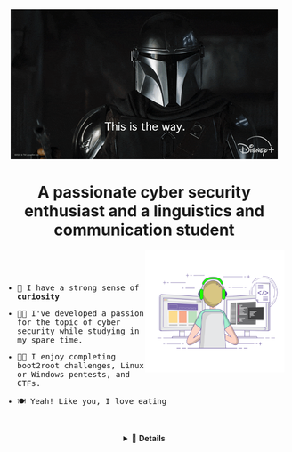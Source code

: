 <div align="center">
  <img width="auto" height="auto" src="./resources/images/mandalorian.gif"/>
  <h1>A passionate cyber security enthusiast and a linguistics and communication student</h1>
</div>

  <img align="right" width="250" height="220" src="./resources/images/coding-freak.gif"/>

<div align="left">
  <samp>

<p>&nbsp;</p>
<p>&nbsp;</p>
    
- 👻 I have a strong sense of **curiosity**

- 👨‍💻 I've developed a passion for the topic of cyber security while studying in my spare time.

- 🐱‍👤 I enjoy completing boot2root challenges, Linux or Windows pentests, and CTFs.

- 🍽  Yeah! Like you, I love eating
    
<p>&nbsp;</p>
  
  </samp>
</div>

<details align="center">
<summary>🎈 <strong>Details</strong></summary>
    
<div>
	<div align="center">
		<h1>Knowledge Base<h1>
    <img width="auto" height="auto" src="./resources/images/smart-think.gif"/>
	</div>
			
  <div align="center">
    <a href="https://www.python.org/" target="_blank">
      <img src="https://img.shields.io/badge/Python-3776AB.svg?style=for-the-badge&logo=python&logoColor=white"
        alt="python"/>
    </a>
    <a href="https://www.gnu.org/software/bash/" target="_blank"> 
      <img src="https://img.shields.io/badge/gnubash-4EAA25.svg?style=for-the-badge&logo=gnubash&logoColor=black"
        alt="gnubash"/>
    </a>
    <a href="https://www.w3.org/html/" target="_blank"> 
      <img src="https://img.shields.io/badge/html-E34F26.svg?style=for-the-badge&logo=html5&logoColor=white"
        alt="html5"/> 
    </a>
    <a href="https://www.w3schools.com/css/" target="_blank">
      <img src="https://img.shields.io/badge/css-1572B6.svg?style=for-the-badge&logo=css3&logoColor=white"
        alt="css3"/>
    </a>
    <a href="https://developer.mozilla.org/en-US/docs/Web/JavaScript" target="_blank"> 
      <img src="https://img.shields.io/badge/Javascript-F7DF1E.svg?style=for-the-badge&logo=javascript&logoColor=black"
        alt="javascript"/> 
		</a>
		<a href="https://www.php.net/" target="_blank">
			<img src="https://img.shields.io/badge/php-777BB4.svg?style=for-the-badge&logo=php&logoColor=white"
					 alt="php"/>
		</a>
    <a href="https://www.nginx.com" target="_blank"> 
      <img src="https://img.shields.io/badge/nginx-009639.svg?style=for-the-badge&logo=nginx&logoColor=white" 
        alt="nginx"/> 
    </a>
    <a href="https://www.docker.com/" target="_blank">
      <img src="https://img.shields.io/badge/docker-2496ED.svg?style=for-the-badge&logo=docker&logoColor=white"
        alt="docker"/>
    </a>
		<a href="https://www.apache.org/" target="_blank">
			<img src="https://img.shields.io/badge/apache-d22128.svg?style=for-the-badge&logo=apache&logoColor=white"
					 alt="apache"/>
		</a>
		<a href="https://www.phpmyadmin.net/" target="_blank">
			<img src="https://img.shields.io/badge/phpmyadmin-6C78AF.svg?style=for-the-badge&logo=phpmyadmin&logoColor=yellow"
					 alt="phpmyadmin"/>
		</a>
		<a href="" target"_blank">
			<img src="https://img.shields.io/badge/mysql-4479A1.svg?style=for-the-badge&logo=mysql&logoColor=yellow"
					 alt="mysql"/>
		</a>
		<a href="https://www.linux.org/" target="_blank">
			<img src="https://img.shields.io/badge/linux-FCC624.svg?style=for-the-badge&logo=linux&logoColor=black"
					 alt="linux"/>
		</a>
		<a href="" target="_blank">
			 <img src="https://img.shields.io/badge/windows-0078D6.svg?style=for-the-badge&logo=phpmyadmin&logoColor=black"
						alt="Windows"/>
		</a>
		<a href="https://ubuntu.com/" target="_blank">
			<img src="https://img.shields.io/badge/ubuntu-E95420.svg?style=for-the-badge&logo=ubuntu&logoColor=black"
					 alt="ubuntu"/>
		</a>
		<a href="https://linuxmint.com/" target"_blank">
			<img src="https://img.shields.io/badge/linux%20mint-87CF3E.svg?style=for-the-badge&logo=linuxmint&logoColor=black"
								alt="linux mint"/>
		</a>
		<a href="https://www.debian.org/" target="_blank">
			<img src="https://img.shields.io/badge/debian-A81D33.svg?style=for-the-badge&logo=debian&logoColor=white"
					 alt="debian"/>
		</a>
		<a href="https://www.kali.org/" target="_blank">
			<img src="https://img.shields.io/badge/kali%20linux-557C94.svg?style=for-the-badge&logo=kalilinux&logoColor=black"
					 alt="Kali Linux"/>
		</a>
		<a href="" target="_blank">
			<img src="https://img.shields.io/badge/photoshop-31A8FF.svg?style=for-the-badge&logo=AdobePhotoshop&logoColor=black"
					 alt="Adobe Photoshop"/>
		</a>
		
																
		
  </div>

  
			
